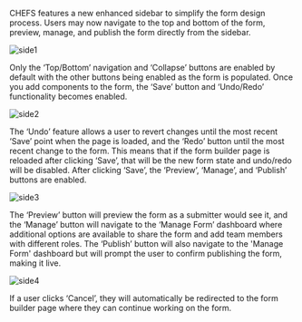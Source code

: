 CHEFS features a new enhanced sidebar to simplify the form design process. Users may now navigate to the top and bottom of the form, preview, manage, and publish the form directly from the sidebar. 

![side1](https://user-images.githubusercontent.com/91633223/203614803-4c51febd-b4bf-43b7-b453-0eb8639e1404.png)

Only the ‘Top/Bottom’ navigation and ‘Collapse’ buttons are enabled by default with the other buttons being enabled as the form is populated. Once you add components to the form, the ‘Save’ button and ‘Undo/Redo’ functionality becomes enabled. 

![side2](https://user-images.githubusercontent.com/91633223/203614827-12930576-08ea-49d3-b95e-55a833adbc98.png)

The ‘Undo’ feature allows a user to revert changes until the most recent ‘Save’ point when the page is loaded, and the ‘Redo’ button until the most recent change to the form. This means that if the form builder page is reloaded after clicking ‘Save’, that will be the new form state and undo/redo will be disabled. After clicking ‘Save’, the ‘Preview’, ‘Manage’, and ‘Publish’ buttons are enabled. 

![side3](https://user-images.githubusercontent.com/91633223/203614851-a9c921ad-6fcc-4290-b928-9dd539b78457.png)

The ‘Preview’ button will preview the form as a submitter would see it, and the ‘Manage’ button will navigate to the ‘Manage Form’ dashboard where additional options are available to share the form and add team members with different roles. The ‘Publish’ button will also navigate to the 'Manage Form' dashboard but will prompt the user to confirm publishing the form, making it live. 

![side4](https://user-images.githubusercontent.com/91633223/203614896-b810e776-a67d-4534-99f1-c0d97973d5cd.png)

If a user clicks ‘Cancel’, they will automatically be redirected to the form builder page where they can continue working on the form. 